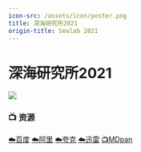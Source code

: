 ```yaml
---
icon-src: /assets/icon/poster.png
title: 深海研究所2021
origin-title: Sealab 2021
---
```

# 深海研究所2021

![](/assets/image/sealab-2021-770x433.jpg)

### 📺 资源

[☁️百度](https://pan.baidu.com/s/1oTG0CNCAzpzNsbYKtUXP4Q?pwd=emvc) [☁️阿里](https://www.alipan.com/s/2Tb3dXH1css) [☁️夸克](https://pan.quark.cn/s/44983f32558e) [☁️迅雷](https://pan.xunlei.com/s/VOFaWg6Jdn_D5hWAba6kN1yqA1?pwd=er2m#) [📺MDpan](https://pan.mdsub.top/%E6%B7%B1%E6%B5%B7%E7%A0%94%E7%A9%B6%E6%89%802021)